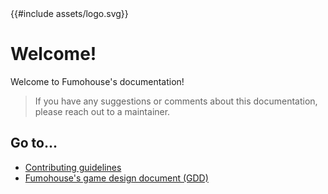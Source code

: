 <div style="max-width: 40rem; margin: 0 auto" aria-label="Fumohouse logo">
    {{#include assets/logo.svg}}
</div>

# Welcome!

Welcome to Fumohouse's documentation!

> If you have any suggestions or comments about this documentation, please reach
> out to a maintainer.

## Go to...

- [Contributing guidelines](contributing/index.md)
- [Fumohouse's game design document (GDD)](design/introduction.md)
